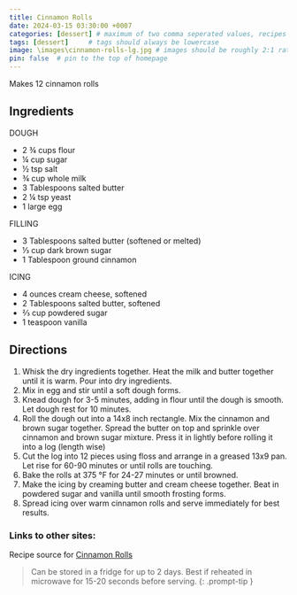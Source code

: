 ```yaml
---
title: Cinnamon Rolls
date: 2024-03-15 03:30:00 +0007 
categories: [dessert] # maximum of two comma seperated values, recipes are organized in folders based on the category
tags: [dessert]     # tags should always be lowercase
image: \images\cinnamon-rolls-lg.jpg # images should be roughly 2:1 ratio
pin: false  # pin to the top of homepage
---
```


Makes 12 cinnamon rolls

## Ingredients

DOUGH
* 2 &frac34; cups flour
* &frac14; cup sugar
* &frac12; tsp salt
* &frac34; cup whole milk
* 3 Tablespoons salted butter
* 2 &frac14; tsp yeast
* 1 large egg

FILLING
* 3 Tablespoons salted butter (softened or melted)
* &frac13; cup dark brown sugar
* 1 Tablespoon ground cinnamon

ICING
* 4 ounces cream cheese, softened
* 2 Tablespoons salted butter, softened
* &frac23; cup powdered sugar
* 1 teaspoon vanilla

## Directions

1. Whisk the dry ingredients together. Heat the milk and butter together until it is warm. Pour into dry ingredients.
2. Mix in egg and stir until a soft dough forms.
3. Knead dough for 3-5 minutes, adding in flour until the dough is smooth. Let dough rest for 10 minutes.
4. Roll the dough out into a 14x8 inch rectangle. Mix the cinnamon and brown sugar together. Spread the butter on top and sprinkle over cinnamon and brown sugar mixture. Press it in lightly before rolling it into a log (length wise)
5. Cut the log into 12 pieces using floss and arrange in a greased 13x9 pan. Let rise for 60-90 minutes or until rolls are touching.
6. Bake the rolls at 375 &deg;F for 24-27 minutes or until browned.
7. Make the icing by creaming butter and cream cheese together. Beat in powdered sugar and vanilla until smooth frosting forms.
8. Spread icing over warm cinnamon rolls and serve immediately for best results.

### Links to other sites:
Recipe source for [Cinnamon Rolls](https://www.sallysbakingaddiction.com/easy-cinnamon-rolls-from-scratch/)


> Can be stored in a fridge for up to 2 days. Best if reheated in microwave for 15-20 seconds before serving.
{: .prompt-tip }


